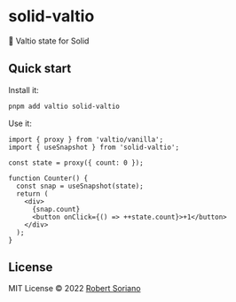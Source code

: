 # solid-valtio

💊 Valtio state for Solid

## Quick start

Install it:

```bash
pnpm add valtio solid-valtio
```

Use it:

```tsx
import { proxy } from 'valtio/vanilla';
import { useSnapshot } from 'solid-valtio';

const state = proxy({ count: 0 });

function Counter() {
  const snap = useSnapshot(state);
  return (
    <div>
      {snap.count}
      <button onClick={() => ++state.count}>+1</button>
    </div>
  );
}
```

## License

MIT License © 2022 [Robert Soriano](https://github.com/wobsoriano)
